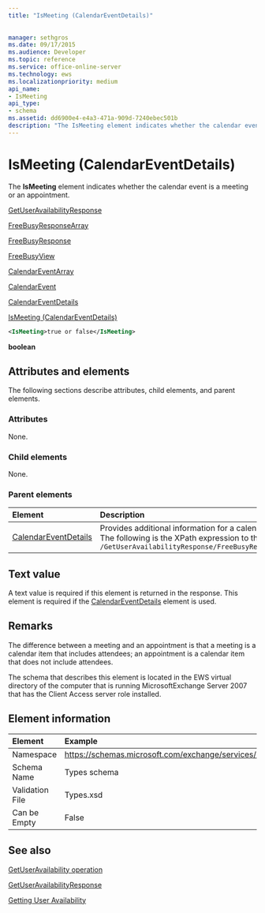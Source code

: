```yaml
---
title: "IsMeeting (CalendarEventDetails)"
 
 
manager: sethgros
ms.date: 09/17/2015
ms.audience: Developer
ms.topic: reference
ms.service: office-online-server
ms.technology: ews
ms.localizationpriority: medium
api_name:
- IsMeeting
api_type:
- schema
ms.assetid: dd6900e4-e4a3-471a-909d-7240ebec501b
description: "The IsMeeting element indicates whether the calendar event is a meeting or an appointment."
---
```


# IsMeeting (CalendarEventDetails)

The **IsMeeting** element indicates whether the calendar event is a meeting or an appointment. 
  
[GetUserAvailabilityResponse](getuseravailabilityresponse.md)
  
[FreeBusyResponseArray](freebusyresponsearray.md)
  
[FreeBusyResponse](freebusyresponse.md)
  
[FreeBusyView](freebusyview.md)
  
[CalendarEventArray](calendareventarray.md)
  
[CalendarEvent](calendarevent.md)
  
[CalendarEventDetails](calendareventdetails.md)
  
[IsMeeting (CalendarEventDetails)](ismeeting-calendareventdetails.md)
  
```xml
<IsMeeting>true or false</IsMeeting>
```

 **boolean**
## Attributes and elements

The following sections describe attributes, child elements, and parent elements.
  
### Attributes

None.
  
### Child elements

None.
  
### Parent elements

|**Element**|**Description**|
|:-----|:-----|
|[CalendarEventDetails](calendareventdetails.md) <br/> |Provides additional information for a calendar event.  <br/> The following is the XPath expression to this element:  <br/>  `/GetUserAvailabilityResponse/FreeBusyResponseArray/FreeBusyResponse/FreeBusyView/CalendarEventArray/CalendarEvent[i]/CalendarEventDetails` <br/> |
   
## Text value

A text value is required if this element is returned in the response. This element is required if the [CalendarEventDetails](calendareventdetails.md) element is used. 
  
## Remarks

The difference between a meeting and an appointment is that a meeting is a calendar item that includes attendees; an appointment is a calendar item that does not include attendees.
  
The schema that describes this element is located in the EWS virtual directory of the computer that is running MicrosoftExchange Server 2007 that has the Client Access server role installed.
  
## Element information

| Element | Example |
|:-----|:-----|
|Namespace  <br/> |https://schemas.microsoft.com/exchange/services/2006/types  <br/> |
|Schema Name  <br/> |Types schema  <br/> |
|Validation File  <br/> |Types.xsd  <br/> |
|Can be Empty  <br/> |False  <br/> |
   
## See also



[GetUserAvailability operation](getuseravailability-operation.md)
  
[GetUserAvailabilityResponse](getuseravailabilityresponse.md)


[Getting User Availability](https://msdn.microsoft.com/library/d4133fcb-9b0f-4e6b-aadf-a389da83516a%28Office.15%29.aspx)

